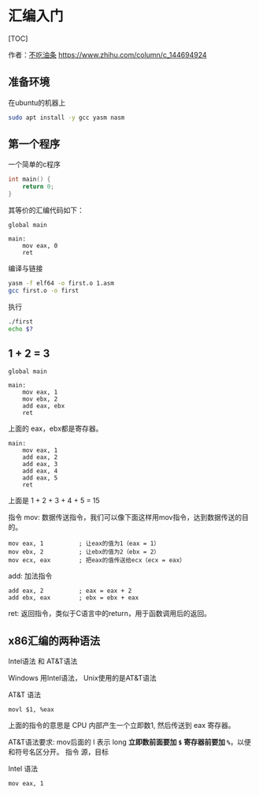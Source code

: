 # 汇编入门

[TOC]

作者：[不吃油条](https://www.zhihu.com/people/hackeris/posts) 
https://www.zhihu.com/column/c_144694924

## 准备环境
在ubuntu的机器上
```bash
sudo apt install -y gcc yasm nasm
```

## 第一个程序
一个简单的c程序
```c
int main() {
    return 0;
}
```

其等价的汇编代码如下：
```armasm
global main

main:
    mov eax, 0
    ret
```

编译与链接
```bash
yasm -f elf64 -o first.o 1.asm
gcc first.o -o first
```

执行
```bash
./first
echo $?
```

## 1 + 2 = 3
```armasm
global main

main:
    mov eax, 1
    mov ebx, 2
    add eax, ebx
    ret
```
上面的 eax，ebx都是寄存器。

```armasm
main:
    mov eax, 1
    add eax, 2
    add eax, 3
    add eax, 4
    add eax, 5
    ret
```
上面是 1 + 2 + 3 + 4 + 5 = 15

指令
mov: 数据传送指令，我们可以像下面这样用mov指令，达到数据传送的目的。
```armasm
mov eax, 1          ; 让eax的值为1（eax = 1）
mov ebx, 2          ; 让ebx的值为2（ebx = 2）
mov ecx, eax        ; 把eax的值传送给ecx（ecx = eax）
```

add: 加法指令
```armasm
add eax, 2          ; eax = eax + 2
add ebx, eax        ; ebx = ebx + eax
```

ret: 返回指令，类似于C语言中的return，用于函数调用后的返回。


## x86汇编的两种语法
Intel语法 和 AT&T语法

Windows 用Intel语法， Unix使用的是AT&T语法

AT&T 语法
```armasm
movl $1, %eax
```

上面的指令的意思是 CPU 内部产生一个立即数1, 然后传送到 eax 寄存器。

AT&T语法要求:
mov后面的 l 表示 long 
**立即数前面要加 `$`**
**寄存器前要加 `%`**，以便和符号名区分开。
指令 源，目标

Intel 语法
```armasm
mov eax, 1
```

